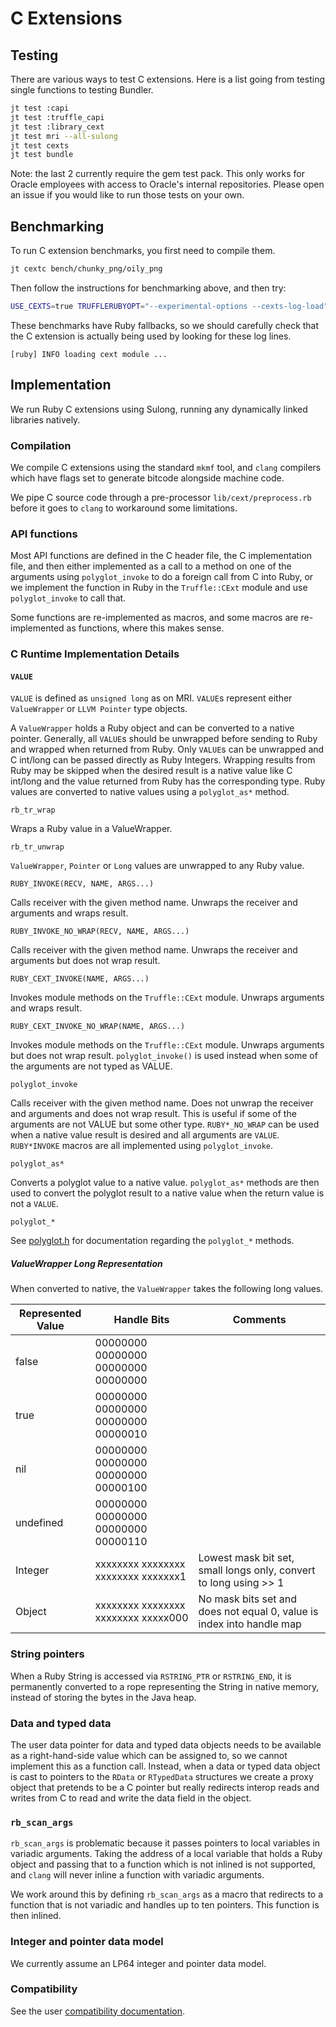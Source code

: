 # C Extensions

## Testing

There are various ways to test C extensions.
Here is a list going from testing single functions to testing Bundler.

```bash
jt test :capi
jt test :truffle_capi
jt test :library_cext
jt test mri --all-sulong
jt test cexts
jt test bundle
```

Note: the last 2 currently require the gem test pack.
This only works for Oracle employees with access to Oracle's internal repositories.
Please open an issue if you would like to run those tests on your own.

## Benchmarking

To run C extension benchmarks, you first need to compile them.

```bash
jt cextc bench/chunky_png/oily_png
```

Then follow the instructions for benchmarking above, and then try:

```bash
USE_CEXTS=true TRUFFLERUBYOPT="--experimental-options --cexts-log-load" jt benchmark bench/chunky_png/chunky-color-r.rb --simple
```

These benchmarks have Ruby fallbacks, so we should carefully check that the
C extension is actually being used by looking for these log lines.

```
[ruby] INFO loading cext module ...
```

## Implementation

We run Ruby C extensions using Sulong, running any dynamically linked libraries
natively.

### Compilation

We compile C extensions using the standard `mkmf` tool, and `clang` compilers
which have flags set to generate bitcode alongside machine code.

We pipe C source code through a pre-processor `lib/cext/preprocess.rb` before it
goes to `clang` to workaround some limitations.

### API functions

Most API functions are defined in the C header file, the C implementation file,
and then either implemented as a call to a method on one of the arguments using
`polyglot_invoke` to do a foreign call from C into Ruby, or we implement the
function in Ruby in the `Truffle::CExt` module and use `polyglot_invoke` to call
that.

Some functions are re-implemented as macros, and some macros are re-implemented
as functions, where this makes sense.

### C Runtime Implementation Details

#### `VALUE`

`VALUE` is defined as `unsigned long` as on MRI. `VALUE`s represent either
`ValueWrapper` or `LLVM Pointer` type objects.

A `ValueWrapper` holds a Ruby object and can be converted to a native pointer.
Generally, all `VALUE`s should be unwrapped before sending to Ruby and wrapped
when returned from Ruby. Only `VALUE`s can be unwrapped and C int/long can be
passed directly as Ruby Integers. Wrapping results from Ruby may be skipped when
the desired result is a native value like C int/long and the value returned from
Ruby has the corresponding type. Ruby values are converted to native values
using a `polyglot_as*` method.

`rb_tr_wrap`

Wraps a Ruby value in a ValueWrapper.

`rb_tr_unwrap`

`ValueWrapper`, `Pointer` or `Long` values are unwrapped to any Ruby value.

`RUBY_INVOKE(RECV, NAME, ARGS...)`

Calls receiver with the given method name. Unwraps the receiver and arguments
and wraps result.

`RUBY_INVOKE_NO_WRAP(RECV, NAME, ARGS...)`

Calls receiver with the given method name. Unwraps the receiver and arguments
but does not wrap result.

`RUBY_CEXT_INVOKE(NAME, ARGS...)`

Invokes module methods on the `Truffle::CExt` module. Unwraps arguments and
wraps result.

`RUBY_CEXT_INVOKE_NO_WRAP(NAME, ARGS...)`

Invokes module methods on the `Truffle::CExt` module. Unwraps arguments but does
not wrap result. `polyglot_invoke()` is used instead when some of the arguments
are not typed as VALUE.

`polyglot_invoke`

Calls receiver with the given method name. Does not unwrap the receiver and
arguments and does not wrap result. This is useful if some of the arguments are
not VALUE but some other type. `RUBY*_NO_WRAP` can be used when a native value
result is desired and all arguments are `VALUE`. `RUBY*INVOKE` macros are all
implemented using `polyglot_invoke`.

`polyglot_as*`

Converts a polyglot value to a native value. `polyglot_as*` methods are then
used to convert the polyglot result to a native value when the return value is
not a `VALUE`.

`polyglot_*` 

See [polyglot.h](https://github.com/oracle/graal/blob/master/sulong/projects/com.oracle.truffle.llvm.libraries.graalvm.llvm/include/graalvm/llvm/polyglot.h) for documentation regarding the `polyglot_*` methods.


##### ValueWrapper Long Representation
When converted to native, the `ValueWrapper` takes the following long values.

| Represented Value | Handle Bits                         | Comments |
|-------------------|-------------------------------------|----------|
| false             | 00000000 00000000 00000000 00000000 | |
| true              | 00000000 00000000 00000000 00000010 | |
| nil               | 00000000 00000000 00000000 00000100 | |
| undefined         | 00000000 00000000 00000000 00000110 | |
| Integer              | xxxxxxxx xxxxxxxx xxxxxxxx xxxxxxx1 | Lowest mask bit set, small longs only, convert to long using >> 1 |
| Object            | xxxxxxxx xxxxxxxx xxxxxxxx xxxxx000 | No mask bits set and does not equal 0, value is index into handle map |

### String pointers

When a Ruby String is accessed via `RSTRING_PTR` or `RSTRING_END`, it is
permanently converted to a rope representing the String in native memory,
instead of storing the bytes in the Java heap.

### Data and typed data

The user data pointer for data and typed data objects needs to be available as a
right-hand-side value which can be assigned to, so we cannot implement this as a
function call. Instead, when a data or typed data object is cast to pointers to
the `RData` or `RTypedData` structures we create a proxy object that pretends to
be a C pointer but really redirects interop reads and writes from C to read and
write the data field in the object.

### `rb_scan_args`

`rb_scan_args` is problematic because it passes pointers to local variables in
variadic arguments. Taking the address of a local variable that holds a Ruby
object and passing that to a function which is not inlined is not supported, and
`clang` will never inline a function with variadic arguments.

We work around this by defining `rb_scan_args` as a macro that redirects to a
function that is not variadic and handles up to ten pointers. This function is
then inlined.

### Integer and pointer data model

We currently assume an LP64 integer and pointer data model.

### Compatibility

See the user [compatibility documentation](../user/compatibility.md).
